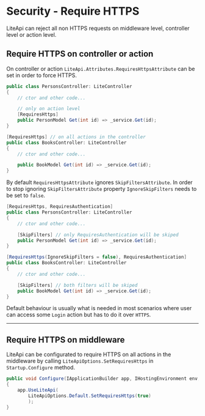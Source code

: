 ﻿---
Author: stanac
CreatedDate: 2017-04-15
Title: Require HTTPS
RenderTitle: false
IsHtml: false
Id: require-https
ParentPageId: security
---

# Security - Require HTTPS

LiteApi can reject all non HTTPS requests on middleware level, controller level or
action level.  

## Require HTTPS on controller or action

On controller or action `LiteApi.Attributes.RequiresHttpsAttribute` can be set
in order to force HTTPS.

```csharp
public class PersonsController: LiteController
{
    // ctor and other code...

    // only on action level
    [RequiresHttps]
    public PersonModel Get(int id) => _service.Get(id);
}

[RequiresHttps] // on all actions in the controller
public class BooksController: LiteController
{
    // ctor and other code...

    public BookModel Get(int id) => _service.Get(id);
}
```

By default `RequiresHttpsAttribute` ignores `SkipFiltersAttribute`. In
order to stop ignoring `SkipFiltersAttribute` property `IgnoreSkipFilters` needs
to be set to `false`.

```csharp
[RequiresHttps, RequiresAuthentication]
public class PersonsController: LiteController
{
    // ctor and other code...

    [SkipFilters] // only RequiresAuthentication will be skiped
    public PersonModel Get(int id) => _service.Get(id);
}

[RequiresHttps(IgnoreSkipFilters = false), RequiresAuthentication]
public class BooksController: LiteController
{
    // ctor and other code...

    [SkipFilters] // both filters will be skiped
    public BookModel Get(int id) => _service.Get(id);
}
```

Default behaviour is usually what is needed in most scenarios where user can
access some `Login` action but has to do it over `HTTPS`.

---

## Require HTTPS on middleware

LiteApi can be configurated to require HTTPS on all actions in the middleware by
calling `LiteApiOptions.SetRequiresHttps` in `Startup.Configure` method.

```csharp
public void Configure(IApplicationBuilder app, IHostingEnvironment env, ILoggerFactory loggerFactory)
{
    app.UseLiteApi(
        LiteApiOptions.Default.SetRequiresHttps(true)
        );
}
```